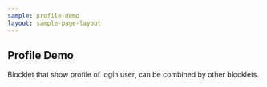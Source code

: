 ```yaml
---
sample: profile-demo
layout: sample-page-layout
---
```


## Profile Demo

Blocklet that show profile of login user, can be combined by other blocklets.
